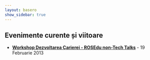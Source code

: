 ```yaml
---
layout: basero
show_sidebar: true
---
```

## Evenimente curente și viitoare 

* [**Workshop Dezvoltarea Carierei - ROSEdu non-Tech Talks**](/dezvoltarea-carierei/) - 19 Februarie 2013

<!-- ## Past Events -->
